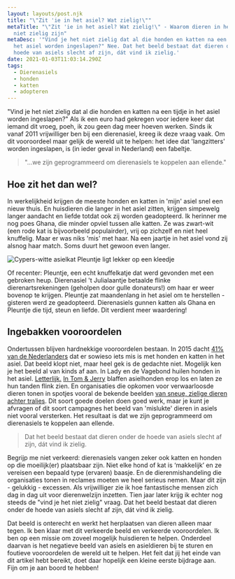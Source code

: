 ```yaml
---
layout: layouts/post.njk
title: "\"Zit 'ie in het asiel? Wat zielig!\""
metaTitle: "\"Zit 'ie in het asiel? Wat zielig!\" - Waarom dieren in het asiel
  niet zielig zijn"
metaDesc: '"Vind je het niet zielig dat al die honden en katten na een tijdje in
  het asiel worden ingeslapen?" Nee. Dat het beeld bestaat dat dieren onder de
  hoede van asiels slecht af zijn, dát vind ik zielig.'
date: 2021-01-03T11:03:14.290Z
tags:
  - Dierenasiels
  - honden
  - katten
  - adopteren
---
```

"Vind je het niet zielig dat al die honden en katten na een tijdje in het asiel worden ingeslapen?" Als ik een euro had gekregen voor iedere keer dat iemand dit vroeg, poeh, ik zou geen dag meer hoeven werken. Sinds ik vanaf 2011 vrijwilliger ben bij een dierenasiel, kreeg ik deze vraag vaak. Om dit vooroordeel maar gelijk de wereld uit te helpen: het idee dat 'langzitters' worden ingeslapen, is (in ieder geval in Nederland) een fabeltje.

> "...we zijn geprogrammeerd om dierenasiels te koppelen aan ellende."

## Hoe zit het dan wel?

In werkelijkheid krijgen de meeste honden en katten in 'mijn' asiel snel een nieuw thuis. En huisdieren die langer in het asiel zitten, krijgen simpewelg langer aandacht en liefde totdat ook zij worden geadopteerd. Ik herinner me nog poes Ghana, die minder opviel tussen alle katten. Ze was zwart-wit (een rode kat is bijvoorbeeld populairder), vrij op zichzelf en niet heel knuffelig. Maar er was niks 'mis' met haar. Na een jaartje in het asiel vond zij alsnog haar match. Soms duurt het gewoon even langer. 

![Cypers-witte asielkat Pleuntje ligt lekker op een kleedje](/images/asielkat-pleuntje.jpg "Asielkat Pleuntje vermaakt zich zelf in het asiel gedurende haar herstel")

Of recenter: Pleuntje, een echt knuffelkatje dat werd gevonden met een gebroken heup. Dierenasiel 't Julialaantje betaalde flinke dierenartsrekeningen (geholpen door gulle donateurs!) om haar er weer bovenop te krijgen. Pleuntje zat maandenlang in het asiel om te herstellen - gisteren werd ze geadopteerd. Dierenasiels gunnen katten als Ghana en Pleuntje die tijd, steun en liefde. Dit verdient meer waardering!

## Ingebakken vooroordelen

Ondertussen blijven hardnekkige vooroordelen bestaan. In 2015 dacht [41% van de Nederlanders](https://www.dierenbescherming.nl/wat-wij-doen/actueel/nieuws/nieuws-overzicht/geefommij-dierenbescherming-zet-asieldieren-in-het-zonnetje) dat er sowieso iets mis is met honden en katten in het asiel. Dat beeld klopt niet, maar heel gek is de gedachte niet. Mogelijk ken je het beeld al van kinds af aan. In Lady en de Vagebond huilen honden in het asiel. [Letterlijk.](https://www.youtube.com/watch?v=RRM_PWjhV_U) [In Tom & Jerry](https://youtu.be/9zTXjwYenRI?t=30) blaffen asielhonden erop los en laten ze hun tanden flink zien. En organisaties die opkomen voor verwaarloosde dieren tonen in spotjes vooral de bekende beelden [van sneue, zielige dieren achter tralies](https://www.youtube.com/watch?v=lVEsK6WalrE). Dit soort goede doelen doen goed werk, maar je kunt je afvragen of dit soort campagnes het beeld van 'mislukte' dieren in asiels niet vooral versterken. Het resultaat is dat we zijn geprogrammeerd om dierenasiels te koppelen aan ellende.

> Dat het beeld bestaat dat dieren onder de hoede van asiels slecht af zijn, dát vind ik zielig. 

Begrijp me niet verkeerd: dierenasiels vangen zeker ook katten en honden op die moeilijk(er) plaatsbaar zijn. Niet elke hond of kat is ‘makkelijk’ en ze vereisen een bepaald type (ervaren) baasje. En de dierenmishandeling die organisaties tonen in reclames moeten we heel serieus nemen. Maar dit zijn - gelukkig - excessen. Als vrijwilliger zie ik hoe fantastische mensen zich dag in dag uit voor dierenwelzijn inzetten. Tien jaar later krijg ik echter nog steeds de "vind je het niet zielig" vraag. Dat het beeld bestaat dat dieren onder de hoede van asiels slecht af zijn, dát vind ik zielig. 

Dat beeld is onterecht en werkt het herplaatsen van dieren alleen maar tegen. Ik ben klaar met dit verkeerde beeld en verkeerde vooroordelen. Ik ben op een missie om zoveel mogelijk huisdieren te helpen. Onderdeel daarvan is het negatieve beeld van asiels en asieldieren bij te sturen en foutieve vooroordelen de wereld uit te helpen. Het feit dat jij het einde van dit artikel hebt bereikt, doet daar hopelijk een kleine eerste bijdrage aan. Fijn om je aan boord te hebben!